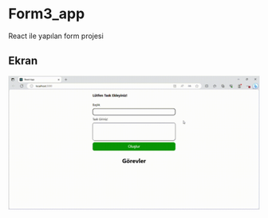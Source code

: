 <h1>Form3_app</h1>

React ile yapılan form projesi

<h2>Ekran</h2>

![](React-App-Profil-1-Microsoft_-Edge-2023-08-28-18-52-54.gif)
